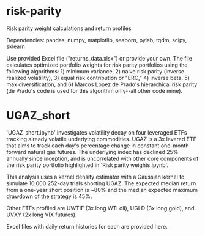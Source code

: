 # risk-parity
Risk parity weight calculations and return profiles

Dependencies: pandas, numpy, matplotlib, seaborn, pylab, tqdm, scipy, sklearn

Use provided Excel file ("returns_data.xlsx") or provide your own. The file calculates optimized portfolio weights for risk parity portfolios using the following algorithms: 1) minimum variance, 2) naive risk parity (inverse realized volatility), 3) equal risk contribution or "ERC," 4) inverse beta, 5) max diversification, and 6) Marcos Lopez de Prado's hierarchical risk parity (de Prado's code is used for this algorithm only--all other code mine). 

# UGAZ_short

'UGAZ_short.ipynb' investigates volatility decay on four leveraged ETFs tracking already volatile underlying commodities. UGAZ is a 3x levered ETF that aims to track each day's percentage change in constant one-month forward natural gas futures. The underlying index has declined 25% annually since inception, and is uncorrelated with other core components of the risk parity portfolio highlighted in 'Risk parity weights.ipynb'. 

This analysis uses a kernel density estimator with a Gaussian kernel to simulate 10,000 252-day trials shorting UGAZ. The expected median return from a one-year short position is ~80% and the median expected maximum drawdown of the strategy is 45%. 

Other ETFs profiled are UWTIF (3x long WTI oil), UGLD (3x long gold), and UVXY (2x long VIX futures). 

Excel files with daily return histories for each are provided here. 


